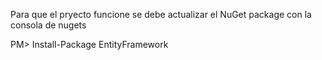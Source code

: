 ﻿Para que el pryecto funcione
se debe actualizar el NuGet package con
la consola de nugets

PM> Install-Package EntityFramework